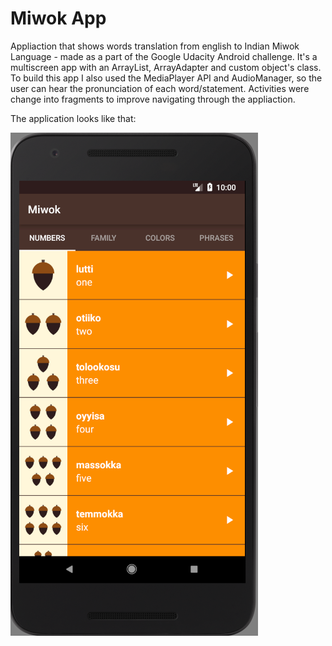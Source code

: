 Miwok App
===================================

Appliaction that shows words translation from english to Indian Miwok Language - made as a part of the Google Udacity Android challenge. It's a multiscreen app with an ArrayList, ArrayAdapter and custom object's class. To build this app I also used the MediaPlayer API and AudioManager, so the user can hear the pronunciation of each word/statement. Activities were change into fragments to improve navigating through the appliaction.

The application looks like that:

![](imagesadded/miiwok1.PNG)
